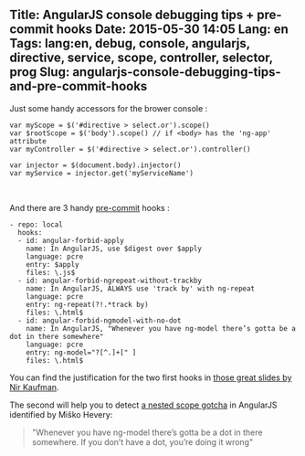 Title: AngularJS console debugging tips + pre-commit hooks
Date: 2015-05-30 14:05
Lang: en
Tags: lang:en, debug, console, angularjs, directive, service, scope, controller, selector, prog
Slug: angularjs-console-debugging-tips-and-pre-commit-hooks
---
Just some handy accessors for the brower console :

```
var myScope = $('#directive > select.or').scope()
var $rootScope = $('body').scope() // if <body> has the 'ng-app' attribute
var myController = $('#directive > select.or').controller()

var injector = $(document.body).injector()
var myService = injector.get('myServiceName')
```

<br>

And there are 3 handy [pre-commit](https://chezsoi.org/lucas/blog/git-pre-commit-hooks.html) hooks :
```
- repo: local
  hooks:
  - id: angular-forbid-apply
    name: In AngularJS, use $digest over $apply
    language: pcre
    entry: $apply
    files: \.js$
  - id: angular-forbid-ngrepeat-without-trackby
    name: In AngularJS, ALWAYS use 'track by' with ng-repeat
    language: pcre
    entry: ng-repeat(?!.*track by)
    files: \.html$
  - id: angular-forbid-ngmodel-with-no-dot
    name: In AngularJS, "Whenever you have ng-model there’s gotta be a dot in there somewhere"
    language: pcre
    entry: ng-model="?[^.]+[" ]
    files: \.html$
```

You can find the justification for the two first hooks in [those great slides by Nir Kaufman](http://fr.slideshare.net/nirkaufman/angularjs-performance-production-tips).

The second will help you to detect [a nested scope gotcha](http://jimhoskins.com/2012/12/14/nested-scopes-in-angularjs.html) in AngularJS identified by Miško Hevery:

> "Whenever you have ng-model there’s gotta be a dot in there somewhere. If you don’t have a dot, you’re doing it wrong"
